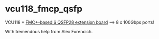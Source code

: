 # vcu118_fmcp_qsfp

VCU118 + [FMC+-based 6 QSFP28 extension board](http://www.hitechglobal.com/FMCModules/x6QSFP28.htm) ==> 8 x 100Gbps ports!

With tremendous help from Alex Forencich.
